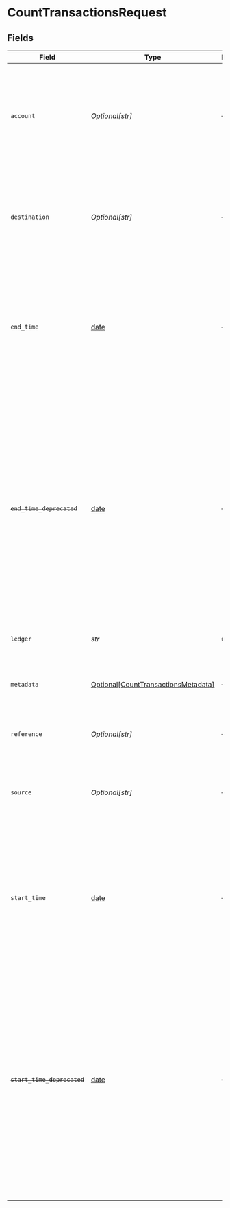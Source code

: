 # CountTransactionsRequest


## Fields

| Field                                                                                                                                                                                                                                                                                                                                            | Type                                                                                                                                                                                                                                                                                                                                             | Required                                                                                                                                                                                                                                                                                                                                         | Description                                                                                                                                                                                                                                                                                                                                      | Example                                                                                                                                                                                                                                                                                                                                          |
| ------------------------------------------------------------------------------------------------------------------------------------------------------------------------------------------------------------------------------------------------------------------------------------------------------------------------------------------------ | ------------------------------------------------------------------------------------------------------------------------------------------------------------------------------------------------------------------------------------------------------------------------------------------------------------------------------------------------ | ------------------------------------------------------------------------------------------------------------------------------------------------------------------------------------------------------------------------------------------------------------------------------------------------------------------------------------------------ | ------------------------------------------------------------------------------------------------------------------------------------------------------------------------------------------------------------------------------------------------------------------------------------------------------------------------------------------------ | ------------------------------------------------------------------------------------------------------------------------------------------------------------------------------------------------------------------------------------------------------------------------------------------------------------------------------------------------ |
| `account`                                                                                                                                                                                                                                                                                                                                        | *Optional[str]*                                                                                                                                                                                                                                                                                                                                  | :heavy_minus_sign:                                                                                                                                                                                                                                                                                                                               | Filter transactions with postings involving given account, either as source or destination (regular expression placed between ^ and $).                                                                                                                                                                                                          | users:001                                                                                                                                                                                                                                                                                                                                        |
| `destination`                                                                                                                                                                                                                                                                                                                                    | *Optional[str]*                                                                                                                                                                                                                                                                                                                                  | :heavy_minus_sign:                                                                                                                                                                                                                                                                                                                               | Filter transactions with postings involving given account at destination (regular expression placed between ^ and $).                                                                                                                                                                                                                            | users:001                                                                                                                                                                                                                                                                                                                                        |
| `end_time`                                                                                                                                                                                                                                                                                                                                       | [date](https://docs.python.org/3/library/datetime.html#date-objects)                                                                                                                                                                                                                                                                             | :heavy_minus_sign:                                                                                                                                                                                                                                                                                                                               | Filter transactions that occurred before this timestamp.<br/>The format is RFC3339 and is exclusive (for example, "2023-01-02T15:04:01Z" excludes the first second of 4th minute).<br/>                                                                                                                                                          |                                                                                                                                                                                                                                                                                                                                                  |
| ~~`end_time_deprecated`~~                                                                                                                                                                                                                                                                                                                        | [date](https://docs.python.org/3/library/datetime.html#date-objects)                                                                                                                                                                                                                                                                             | :heavy_minus_sign:                                                                                                                                                                                                                                                                                                                               | :warning: **DEPRECATED**: this will be removed in a future release, please migrate away from it as soon as possible.<br/><br/>Filter transactions that occurred before this timestamp.<br/>The format is RFC3339 and is exclusive (for example, "2023-01-02T15:04:01Z" excludes the first second of 4th minute).<br/>Deprecated, please use `endTime` instead.<br/> |                                                                                                                                                                                                                                                                                                                                                  |
| `ledger`                                                                                                                                                                                                                                                                                                                                         | *str*                                                                                                                                                                                                                                                                                                                                            | :heavy_check_mark:                                                                                                                                                                                                                                                                                                                               | Name of the ledger.                                                                                                                                                                                                                                                                                                                              | ledger001                                                                                                                                                                                                                                                                                                                                        |
| `metadata`                                                                                                                                                                                                                                                                                                                                       | [Optional[CountTransactionsMetadata]](../../models/operations/counttransactionsmetadata.md)                                                                                                                                                                                                                                                      | :heavy_minus_sign:                                                                                                                                                                                                                                                                                                                               | Filter transactions by metadata key value pairs. Nested objects can be used as seen in the example below.                                                                                                                                                                                                                                        |                                                                                                                                                                                                                                                                                                                                                  |
| `reference`                                                                                                                                                                                                                                                                                                                                      | *Optional[str]*                                                                                                                                                                                                                                                                                                                                  | :heavy_minus_sign:                                                                                                                                                                                                                                                                                                                               | Filter transactions by reference field.                                                                                                                                                                                                                                                                                                          | ref:001                                                                                                                                                                                                                                                                                                                                          |
| `source`                                                                                                                                                                                                                                                                                                                                         | *Optional[str]*                                                                                                                                                                                                                                                                                                                                  | :heavy_minus_sign:                                                                                                                                                                                                                                                                                                                               | Filter transactions with postings involving given account at source (regular expression placed between ^ and $).                                                                                                                                                                                                                                 | users:001                                                                                                                                                                                                                                                                                                                                        |
| `start_time`                                                                                                                                                                                                                                                                                                                                     | [date](https://docs.python.org/3/library/datetime.html#date-objects)                                                                                                                                                                                                                                                                             | :heavy_minus_sign:                                                                                                                                                                                                                                                                                                                               | Filter transactions that occurred after this timestamp.<br/>The format is RFC3339 and is inclusive (for example, "2023-01-02T15:04:01Z" includes the first second of 4th minute).<br/>                                                                                                                                                           |                                                                                                                                                                                                                                                                                                                                                  |
| ~~`start_time_deprecated`~~                                                                                                                                                                                                                                                                                                                      | [date](https://docs.python.org/3/library/datetime.html#date-objects)                                                                                                                                                                                                                                                                             | :heavy_minus_sign:                                                                                                                                                                                                                                                                                                                               | :warning: **DEPRECATED**: this will be removed in a future release, please migrate away from it as soon as possible.<br/><br/>Filter transactions that occurred after this timestamp.<br/>The format is RFC3339 and is inclusive (for example, "2023-01-02T15:04:01Z" includes the first second of 4th minute).<br/>Deprecated, please use `startTime` instead.<br/> |                                                                                                                                                                                                                                                                                                                                                  |